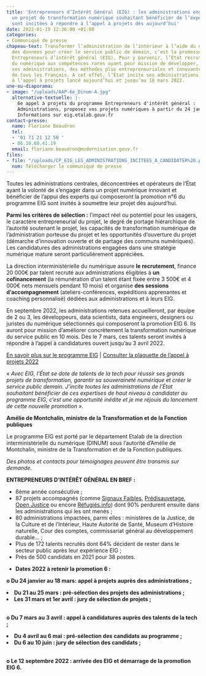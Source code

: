 ```yaml
---
title: 'Entrepreneurs d’Intérêt Général (EIG) : les administrations engagées dans
  un projet de transformation numérique souhaitant bénéficier de l’expertise des EIG
  sont incitées à répondre à l’appel à projets dès aujourd’hui'
date: 2022-01-19 12:36:00 +01:00
categories:
- Communiqué de presse
chapeau-text: Transformer l’administration de l’intérieur à l’aide du numérique et
  des données pour créer le service public de demain, c’est la promesse du programme
  Entrepreneurs d’intérêt général (EIG). Pour y parvenir, l’État recrute des talents
  du numérique aux compétences rares ayant pour mission de développer, au sein de
  ses administrations, des méthodes plus entrepreneuriales et innovantes au bénéfice
  de tous les Français. A cet effet, l’État incite ses administrations à répondre
  à l’appel à projets lancé aujourd’hui et jusqu’au 18 mars 2022.
une-ou-diaporama:
- image: "/uploads/AAP-6e_Dinum-A.jpg"
  alternative-textuelle: |-
    6e appel à projets du programme Entrepreneurs d'intérêt général :
    Administrations, proposez vos projets numériques à partir du 24 janvier.
    Informations sur eig.etalab.gouv.fr
contact-presse:
  name: Floriane Beaudron
  tel:
  - '01 71 21 12 50 '
  - 06.10.60.41.19
  email: floriane.beaudron@modernisation.gouv.fr
files:
- file: "/uploads/CP_EIG_LES_ADMINISTRATIONS_INCITEES_A_CANDIDATER%20.pdf"
  nom: Télécharger le communiqué de presse
---
```


Toutes les administrations centrales, déconcentrées et opérateurs de l’État ayant la volonté de s’engager dans un projet numérique innovant et bénéficier de l’appui des experts qui composeront la promotion n°6 du programme EIG sont invités à soumettre leur projet dès aujourd’hui. 

**Parmi les critères de sélection :** l’impact réel ou potentiel pour les usagers, le caractère entrepreneurial du projet, le degré de portage hiérarchique de l’autorité soutenant le projet, les capacités de transformation numérique de l’administration porteuse du projet et les opportunités d’ouverture du projet (démarche d’innovation ouverte et de partage des communs numériques). Les candidatures des administrations engagées dans une stratégie numérique mature seront particulièrement appréciées. 

La direction interministérielle du numérique assure **le recrutement**, finance 20 000€ par talent recruté aux administrations éligibles à **un cofinancement** (la rémunération d’un talent étant fixée entre 3 500€ et 4 000€ nets mensuels pendant 10 mois) et organise **des sessions d’accompagnement** (ateliers-conférences, expéditions apprenantes et coaching personnalisé) dédiées aux administrations et à leurs EIG.

En septembre 2022, les administrations retenues accueilleront, par équipe de 2 ou 3, les développeurs, data scientists, data engineers, designers ou juristes du numérique sélectionnés qui composeront la promotion EIG 6. Ils auront pour mission d’améliorer concrètement la transformation numérique du service public en 10 mois. Dès le 7 mars, ces talents seront invités à répondre à l’appel à candidatures ouvert jusqu’au 3 avril 2022.

[En savoir plus sur le programme EIG](https://eig.etalab.gouv.fr/) | [Consulter la plaquette de l’appel à projets 2022](https://eig.etalab.gouv.fr/participer/administrations/)

*« Avec EIG, l’État se dote de talents de la tech pour réussir ses grands projets de transformation, garantir sa souveraineté numérique et créer le service public demain. J’incite toutes les administrations de l’État souhaitant bénéficier de ces expertises de haut niveau à candidater au programme EIG, c’est une opportunité inédite et je me réjouis du lancement de cette nouvelle promotion ».*

**Amélie de Montchalin, ministre de la Transformation et de la Fonction publiques**

Le programme EIG est porté par le département Etalab de la direction interministérielle du numérique (DINUM) sous l’autorité d’Amélie de Montchalin, ministre de la Transformation et de la Fonction publiques. 

*Des photos et contacts pour témoignages peuvent être transmis sur demande.*

**ENTREPRENEURS D’INTÉRÊT GÉNÉRAL EN BREF :**

* 6ème année consécutive ;
* 87 projets accompagnés (comme [Signaux Faibles](https://eig.etalab.gouv.fr/defis/signaux-faibles/), [Prédisauvetage](https://eig.etalab.gouv.fr/defis/predisauvetage/), [Open Justice](https://eig.etalab.gouv.fr/defis/open-justice/) ou encore [Réfugiés.info](https://eig.etalab.gouv.fr/defis/karfur/)) dont 90% perdurent ensuite dans les administrations qui les ont menés ; 
* 80 administrations impactées, parmi elles : ministères de la Justice, de la Culture et de l’Intérieur, Haute Autorité de Santé, Museum d’Histoire naturelle, Cour des comptes, commissariat général au développement durable… ;
* Plus de 172 talents recrutés dont 64% décident de rester dans le secteur public après leur expérience EIG ;
* Près de 500 candidats en 2021 pour 38 postes.

- **Dates 2022 à retenir la promotion 6 :**

<b>o Du 24 janvier au 18 mars: appel à projets auprès des administrations ;</b>
<li><b>Du 21 au 25 mars : pré-sélection des projets des administrations ; 
<li><b>Les 31 mars et 1er avril : jury de sélection de projets ;</b>

<br>o Du 7 mars au 3 avril : appel à candidatures auprès des talents de la tech ; 
<li><b>Du 4 avril au 6 mai : pré-sélection des candidats au programme ; 
<li><b>Du 6 au 10 juin : jury de sélection des candidats ;</b> 

<br>o Le 12 septembre 2022 : arrivée des EIG et démarrage de la promotion EIG 6.